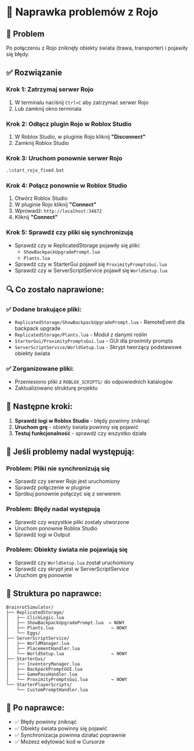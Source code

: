 # 🔧 Naprawka problemów z Rojo

## 🚨 Problem
Po połączeniu z Rojo zniknęły obiekty świata (trawa, transporter) i pojawiły się błędy.

## ✅ Rozwiązanie

### Krok 1: Zatrzymaj serwer Rojo
1. W terminalu naciśnij `Ctrl+C` aby zatrzymać serwer Rojo
2. Lub zamknij okno terminala

### Krok 2: Odłącz plugin Rojo w Roblox Studio
1. W Roblox Studio, w pluginie Rojo kliknij **"Disconnect"**
2. Zamknij Roblox Studio

### Krok 3: Uruchom ponownie serwer Rojo
```bash
.\start_rojo_fixed.bat
```

### Krok 4: Połącz ponownie w Roblox Studio
1. Otwórz Roblox Studio
2. W pluginie Rojo kliknij **"Connect"**
3. Wprowadź: `http://localhost:34872`
4. Kliknij **"Connect"**

### Krok 5: Sprawdź czy pliki się synchronizują
- Sprawdź czy w ReplicatedStorage pojawiły się pliki:
  - `ShowBackpackUpgradePrompt.lua`
  - `Plants.lua`
- Sprawdź czy w StarterGui pojawił się `ProximityPromptsGui.lua`
- Sprawdź czy w ServerScriptService pojawił się `WorldSetup.lua`

## 🔍 Co zostało naprawione:

### ✅ Dodane brakujące pliki:
- `ReplicatedStorage/ShowBackpackUpgradePrompt.lua` - RemoteEvent dla backpack upgrade
- `ReplicatedStorage/Plants.lua` - Moduł z danymi roślin
- `StarterGui/ProximityPromptsGui.lua` - GUI dla proximity prompts
- `ServerScriptService/WorldSetup.lua` - Skrypt tworzący podstawowe obiekty świata

### ✅ Zorganizowane pliki:
- Przeniesiono pliki z `ROBLOX_SCRIPTS/` do odpowiednich katalogów
- Zaktualizowano strukturę projektu

## 🎯 Następne kroki:

1. **Sprawdź logi w Roblox Studio** - błędy powinny zniknąć
2. **Uruchom grę** - obiekty świata powinny się pojawić
3. **Testuj funkcjonalność** - sprawdź czy wszystko działa

## 🚨 Jeśli problemy nadal występują:

### Problem: Pliki nie synchronizują się
- Sprawdź czy serwer Rojo jest uruchomiony
- Sprawdź połączenie w pluginie
- Spróbuj ponownie połączyć się z serwerem

### Problem: Błędy nadal występują
- Sprawdź czy wszystkie pliki zostały utworzone
- Uruchom ponownie Roblox Studio
- Sprawdź logi w Output

### Problem: Obiekty świata nie pojawiają się
- Sprawdź czy `WorldSetup.lua` został uruchomiony
- Sprawdź czy skrypt jest w ServerScriptService
- Uruchom grę ponownie

## 📁 Struktura po naprawce:

```
BrainrotSimulator/
├── ReplicatedStorage/
│   ├── ClickLogic.lua
│   ├── ShowBackpackUpgradePrompt.lua  ← NOWY
│   ├── Plants.lua                      ← NOWY
│   └── Eggs/
├── ServerScriptService/
│   ├── WorldManager.lua
│   ├── PlacementHandler.lua
│   └── WorldSetup.lua                  ← NOWY
├── StarterGui/
│   ├── InventoryManager.lua
│   ├── BackpackPromptGUI.lua
│   ├── GamePassHandler.lua
│   └── ProximityPromptsGui.lua         ← NOWY
└── StarterPlayerScripts/
    └── CustomPromptHandler.lua
```

## 🎉 Po naprawce:
- ✅ Błędy powinny zniknąć
- ✅ Obiekty świata powinny się pojawić
- ✅ Synchronizacja powinna działać poprawnie
- ✅ Możesz edytować kod w Cursorze
